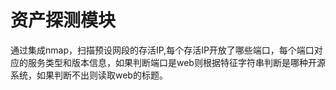 # 资产探测模块
通过集成nmap，扫描预设网段的存活IP,每个存活IP开放了哪些端口，每个端口对应的服务类型和版本信息，如果判断端口是web则根据特征字符串判断是哪种开源系统，如果判断不出则读取web的标题。
